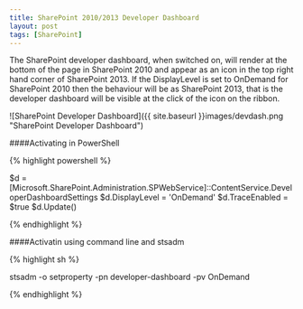 ```yaml
---
title: SharePoint 2010/2013 Developer Dashboard
layout: post
tags: [SharePoint]
---
```


The SharePoint developer dashboard, when switched on, will render at the bottom of the page in SharePoint 2010 and appear as an icon in the top right hand corner of SharePoint 2013.
If the DisplayLevel is set to OnDemand for SharePoint 2010 then the behaviour will be as SharePoint 2013, that is the developer dashboard will be visible at the click of the icon on the ribbon.

![SharePoint Developer Dashboard]({{ site.baseurl }}images/devdash.png "SharePoint Developer Dashboard")

####Activating in PowerShell

{% highlight powershell %}

$d = [Microsoft.SharePoint.Administration.SPWebService]::ContentService.DeveloperDashboardSettings
$d.DisplayLevel = 'OnDemand'
$d.TraceEnabled = $true
\$d.Update()

{% endhighlight %}

####Activatin using command line and stsadm

{% highlight sh  %}

stsadm -o setproperty -pn developer-dashboard -pv OnDemand

{% endhighlight %}

